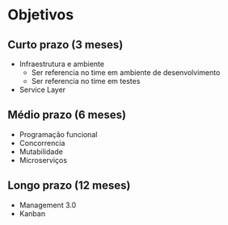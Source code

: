 # Objetivos

## Curto prazo (3 meses)
  - Infraestrutura e ambiente
    - Ser referencia no time em ambiente de desenvolvimento
    - Ser referencia no time em testes
  - Service Layer

## Médio prazo (6 meses)
  - Programação funcional
  - Concorrencia
  - Mutabilidade
  - Microserviços

## Longo prazo (12 meses)
  - Management 3.0
  - Kanban
